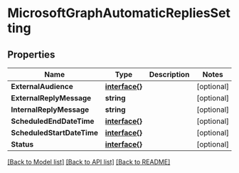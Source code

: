 # MicrosoftGraphAutomaticRepliesSetting

## Properties

Name | Type | Description | Notes
------------ | ------------- | ------------- | -------------
**ExternalAudience** | [**interface{}**](.md) |  | [optional] 
**ExternalReplyMessage** | **string** |  | [optional] 
**InternalReplyMessage** | **string** |  | [optional] 
**ScheduledEndDateTime** | [**interface{}**](.md) |  | [optional] 
**ScheduledStartDateTime** | [**interface{}**](.md) |  | [optional] 
**Status** | [**interface{}**](.md) |  | [optional] 

[[Back to Model list]](../README.md#documentation-for-models) [[Back to API list]](../README.md#documentation-for-api-endpoints) [[Back to README]](../README.md)


